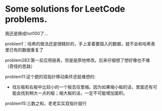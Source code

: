 # Some solutions for LeetCode problems.
我还是换成hot100了...

problem1：哈希的做法还是很精妙的，手上拿着要插入的数据，就不会和哈希表里已有的数据重复了

problem283:第一反应用链表，但是是原地修改。后来仔细想了想好像也不难（奇怪的思路）

problem11:这个题的双指针移动条件还挺难想的:

+ 找左板和右板中比较小的一个板去往里缩。因为如果缩小板的话，里面还有可能会找到稍大一点的板；缩大板的话，一定不可能增加面积。

problem15:三数之和，老老实实双指针就行